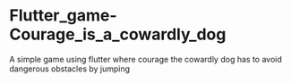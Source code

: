 # Flutter_game-Courage_is_a_cowardly_dog
A simple game using flutter where courage the cowardly dog has to avoid dangerous obstacles by jumping
